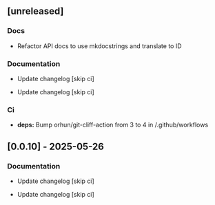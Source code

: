 ## [unreleased]

### Docs

- Refactor API docs to use mkdocstrings and translate to ID


### Documentation

- Update changelog [skip ci]

- Update changelog [skip ci]


### Ci

- **deps:** Bump orhun/git-cliff-action from 3 to 4 in /.github/workflows


## [0.0.10] - 2025-05-26

### Documentation

- Update changelog [skip ci]

- Update changelog [skip ci]


<!-- generated by git-cliff -->

